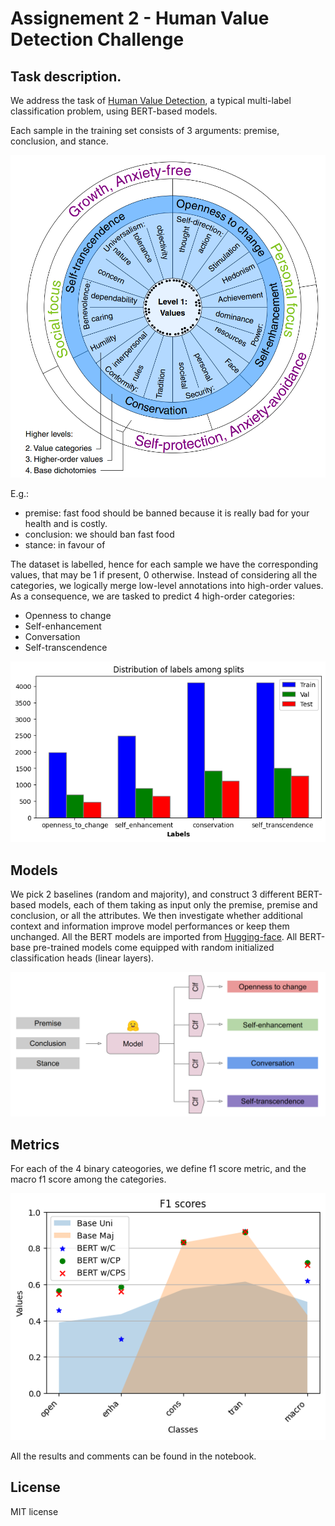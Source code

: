 # Assignement 2 - Human Value Detection Challenge

## Task description.
We address the task of [Human Value Detection](https://aclanthology.org/2022.acl-long.306/), a typical multi-label classification problem, using BERT-based models.

Each sample in the training set consists of 3 arguments: premise, conclusion, and stance.

![Human values](/img/human_values.png)

E.g.:
- premise: fast food should be banned because it is really bad for your health and is costly.
- conclusion: we should ban fast food
- stance: in favour of

The dataset is labelled, hence for each sample we have the corresponding values, that may be 1 if present, 0 otherwise. Instead of considering all the categories, we logically merge low-level annotations into high-order values. As a consequence, we are tasked to predict 4 high-order categories:
- Openness to change
- Self-enhancement
- Conversation
- Self-transcendence

![Labels](/img/labels.png)

## Models
We pick 2 baselines (random and majority), and construct 3 different BERT-based models, each of them taking as input only the premise, premise and conclusion, or all the attributes. We then investigate whether additional context and information improve model performances or keep them unchanged. All the BERT models are imported from [Hugging-face](https://huggingface.co/models). All BERT-base pre-trained models come equipped with random initialized classification heads (linear layers).

![Bert model](/img/bert_cps.png)

## Metrics
For each of the 4 binary cateogories, we define f1 score metric, and the macro f1 score among the categories.

![F1 scores](/img/f1_scores.png)

All the results and comments can be found in the notebook.

## License
MIT license